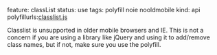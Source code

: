 feature: classList
status: use
tags: polyfill noie nooldmobile
kind: api
polyfillurls:[classlist.js](https://github.com/eligrey/classList.js)

Classlist is unsupported in older mobile browsers and IE. This is not a concern if you are using a library like jQuery and using it to add/remove class names, but if not, make sure you use the polyfill.
